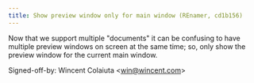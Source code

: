 ```yaml
---
title: Show preview window only for main window (REnamer, cd1b156)
---
```


Now that we support multiple "documents" it can be confusing to have multiple preview windows on screen at the same time; so, only show the preview window for the current main window.

Signed-off-by: Wincent Colaiuta &lt;win@wincent.com&gt;
